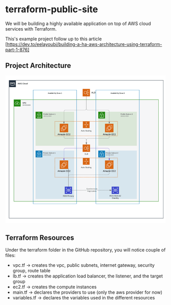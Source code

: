 # terraform-public-site
We will be building a highly available application on top of AWS cloud services with Terraform.

This's example project follow up to this article [https://dev.to/eelayoubi/building-a-ha-aws-architecture-using-terraform-part-1-876]

## Project Architecture
![Project architexcture](images/structure.png)

## Terraform Resources
Under the terraform folder in the GitHub repository, you will notice couple of files:

- vpc.tf -> creates the vpc, public subnets, internet gateway, security group, route table
- lb.tf -> creates the application load balancer, the listener, and the target group
- ec2.tf -> creates the compute instances
- main.tf -> declares the providers to use (only the aws provider for now)
- variables.tf -> declares the variables used in the different resources